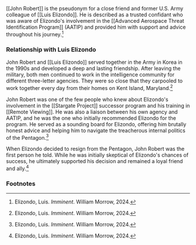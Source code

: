 [[John Robert]] is the pseudonym for a close friend and former U.S. Army colleague of [[Luis Elizondo]]. He is described as a trusted confidant who was aware of Elizondo's involvement in the [[Advanced Aerospace Threat Identification Program]] (AATIP) and provided him with support and advice throughout his journey.[^1]

### Relationship with Luis Elizondo

John Robert and [[Luis Elizondo]] served together in the Army in Korea in the 1990s and developed a deep and lasting friendship. After leaving the military, both men continued to work in the intelligence community for different three-letter agencies. They were so close that they carpooled to work together every day from their homes on Kent Island, Maryland.[^1]

John Robert was one of the few people who knew about Elizondo's involvement in the [[Stargate Project]] successor program and his training in [[Remote Viewing]]. He was also a liaison between his own agency and AATIP, and he was the one who initially recommended Elizondo for the program. He served as a sounding board for Elizondo, offering him brutally honest advice and helping him to navigate the treacherous internal politics of the Pentagon.[^1]

When Elizondo decided to resign from the Pentagon, John Robert was the first person he told. While he was initially skeptical of Elizondo's chances of success, he ultimately supported his decision and remained a loyal friend and ally.[^1]

### Footnotes
[^1]: Elizondo, Luis. *Imminent*. William Morrow, 2024.

